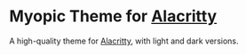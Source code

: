 # Myopic Theme for [Alacritty](https://alacritty.org)

A high-quality theme for [Alacritty](https://alacritty.org), with light and dark versions.
